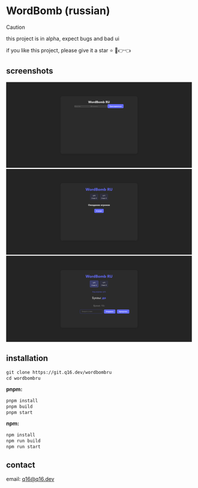 # WordBomb (russian)
> [!CAUTION]
> this project is in alpha, expect bugs and bad ui  
  
if you like this project, please give it a star ⭐ 🥺👉👈
## screenshots
![main menu](./img/main.png)
![lobby](./img/lobby.png)
![game](./img/game.png)
## installation
```
git clone https://git.q16.dev/wordbombru
cd wordbombru
```
**pnpm:**
```
pnpm install
pnpm build
pnpm start
```
**npm:**
```
npm install
npm run build
npm run start
```
## contact
email: [q16@q16.dev](mailto://q16@q16.dev)